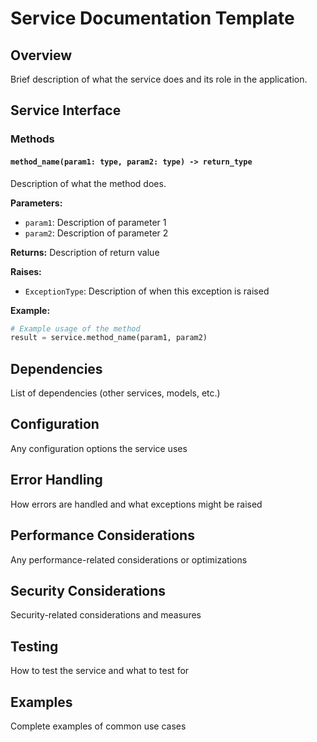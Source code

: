 # Service Documentation Template

## Overview
Brief description of what the service does and its role in the application.

## Service Interface

### Methods

#### `method_name(param1: type, param2: type) -> return_type`
Description of what the method does.

**Parameters:**
- `param1`: Description of parameter 1
- `param2`: Description of parameter 2

**Returns:**
Description of return value

**Raises:**
- `ExceptionType`: Description of when this exception is raised

**Example:**
```python
# Example usage of the method
result = service.method_name(param1, param2)
```

## Dependencies
List of dependencies (other services, models, etc.)

## Configuration
Any configuration options the service uses

## Error Handling
How errors are handled and what exceptions might be raised

## Performance Considerations
Any performance-related considerations or optimizations

## Security Considerations
Security-related considerations and measures

## Testing
How to test the service and what to test for

## Examples
Complete examples of common use cases 